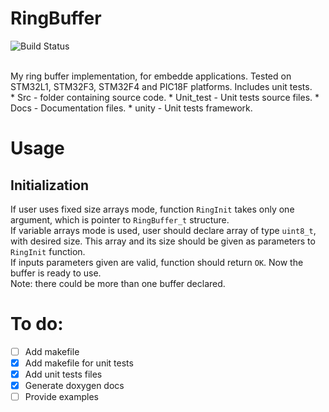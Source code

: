 # RingBuffer
![Build Status](https://github.com/magiczny-kacper/RingBuffer/workflows/BuildWrokflow/badge.svg)

<br>
My ring buffer implementation, for embedde applications. Tested on STM32L1, STM32F3, STM32F4 and PIC18F platforms. Includes unit tests.<br/>
* Src - folder containing source code.
* Unit_test - Unit tests source files.
* Docs - Documentation files.
* unity - Unit tests framework.

# Usage
## Initialization
If user uses fixed size arrays mode, function `RingInit` takes only one argument, which is pointer to `RingBuffer_t` structure. <br/>
If variable arrays mode is used, user should declare array of type `uint8_t`, with desired size. This array and its size should be given as parameters to `RingInit` function. <br/>
If inputs parameters given are valid, function should return `OK`. Now the buffer is ready to use. <br/>
Note: there could be more than one buffer declared.

# To do:
- [ ] Add makefile
- [x] Add makefile for unit tests
- [x] Add unit tests files 
- [x] Generate doxygen docs 
- [ ] Provide examples